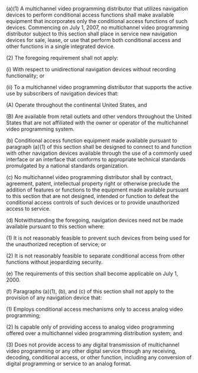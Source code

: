 (a)(1) A multichannel video programming distributor that utilizes navigation devices to perform conditional access functions shall make available equipment that incorporates only the conditional access functions of such devices. Commencing on July 1, 2007, no multichannel video programming distributor subject to this section shall place in service new navigation devices for sale, lease, or use that perform both conditional access and other functions in a single integrated device.

(2) The foregoing requirement shall not apply:

(i) With respect to unidirectional navigation devices without recording functionality; or

(ii) To a multichannel video programming distributor that supports the active use by subscribers of navigation devices that:

(A) Operate throughout the continental United States, and

(B) Are available from retail outlets and other vendors throughout the United States that are not affiliated with the owner or operator of the multichannel video programming system.
                                    

(b) Conditional access function equipment made available pursuant to paragraph (a)(1) of this section shall be designed to connect to and function with other navigation devices available through the use of a commonly used interface or an interface that conforms to appropriate technical standards promulgated by a national standards organization.

(c) No multichannel video programming distributor shall by contract, agreement, patent, intellectual property right or otherwise preclude the addition of features or functions to the equipment made available pursuant to this section that are not designed, intended or function to defeat the conditional access controls of such devices or to provide unauthorized access to service.

(d) Notwithstanding the foregoing, navigation devices need not be made available pursuant to this section where:

(1) It is not reasonably feasible to prevent such devices from being used for the unauthorized reception of service; or

(2) It is not reasonably feasible to separate conditional access from other functions without jeopardizing security.

(e) The requirements of this section shall become applicable on July 1, 2000.

(f) Paragraphs (a)(1), (b), and (c) of this section shall not apply to the provision of any navigation device that:

(1) Employs conditional access mechanisms only to access analog video programming;

(2) Is capable only of providing access to analog video programming offered over a multichannel video programming distribution system; and

(3) Does not provide access to any digital transmission of multichannel video programming or any other digital service through any receiving, decoding, conditional access, or other function, including any conversion of digital programming or service to an analog format.

